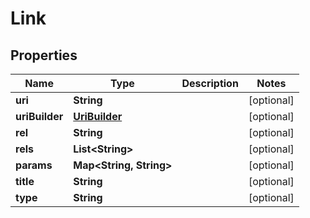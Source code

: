 # Link

## Properties
Name | Type | Description | Notes
------------ | ------------- | ------------- | -------------
**uri** | **String** |  |  [optional]
**uriBuilder** | [**UriBuilder**](UriBuilder.md) |  |  [optional]
**rel** | **String** |  |  [optional]
**rels** | **List&lt;String&gt;** |  |  [optional]
**params** | **Map&lt;String, String&gt;** |  |  [optional]
**title** | **String** |  |  [optional]
**type** | **String** |  |  [optional]
